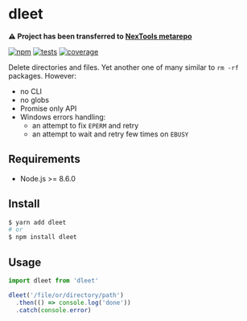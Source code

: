 # dleet

**:warning: Project has been transferred to [NexTools metarepo](https://github.com/nextools/metarepo/tree/master/packages/dleet)**

[![npm](https://img.shields.io/npm/v/dleet.svg?style=flat-square)](https://www.npmjs.com/package/dleet) [![tests](https://img.shields.io/travis/deepsweet/dleet/master.svg?label=tests&style=flat-square)](https://travis-ci.org/deepsweet/dleet) [![coverage](https://img.shields.io/codecov/c/github/deepsweet/dleet.svg?style=flat-square)](https://codecov.io/github/deepsweet/dleet)

Delete directories and files. Yet another one of many similar to `rm -rf` packages. However:

* no CLI
* no globs
* Promise only API
* Windows errors handling:
  * an attempt to fix `EPERM` and retry
  * an attempt to wait and retry few times on `EBUSY`

## Requirements

* Node.js >= 8.6.0

## Install

```sh
$ yarn add dleet
# or
$ npm install dleet
```

## Usage

```js
import dleet from 'dleet'

dleet('/file/or/directory/path')
  .then(() => console.log('done'))
  .catch(console.error)
```
